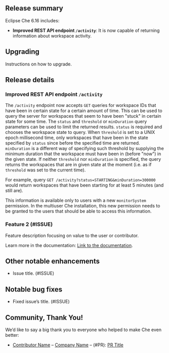## Release summary

Eclipse Che 6.16 includes:

* **Improved REST API endpoint `/activity`**: It is now capable of returning information about
workspace activity.

## Upgrading

Instructions on how to upgrade.


## Release details

### Improved REST API endpoint `/activity`

The `/activity` endpoint now accepts `GET` queries for workspace IDs that have been in certain state
for a certain amount of time. This can be used to query the server for workspaces that seem to have
been "stuck" in certain state for some time. The `status` and `threshold` or `minDuration`
query parameters can be used to limit the returned results. `status` is required and chooses the
workspace state to query. When `threshold` is set to a UNIX epoch millisecond time, only workspaces
that have been in the state specified by `status` since before the specified time are returned.
`minDuration` is a different way of specifying such threshold by supplying the minimum duration
that the workspace must have been in (before "now") in the given state. If neither `threshold`
nor `minDuration` is specified, the query returns the workspaces that are in given state at the
moment (i.e. as if `threshold` was set to the current time). 

For example, query `GET /activity?status=STARTING&minDuration=300000` would return workspaces
that have been starting for at least 5 minutes (and still are).

This information is available only to users with a new `monitorSystem` permission. In the multiuser
Che installation, this new permission needs to be granted to the users that should be able to access
this information.

### Feature 2 (#ISSUE)

Feature description focusing on value to the user or contributor.

Learn more in the documentation: [Link to the documentation](<URL>).

## Other notable enhancements

* Issue title. (#ISSUE)

## Notable bug fixes

* Fixed issue’s title. (#ISSUE)

## Community, Thank You!

We’d like to say a big thank you to everyone who helped to make Che even better:

* [Contributor Name](<PROFILE_URL>) – [Company Name](<COMPANY_URL>) – (#PR): [PR Title](<PR_URL>)
